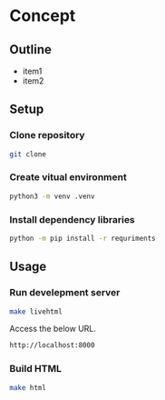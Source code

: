 # Concept

## Outline

- item1
- item2

## Setup

### Clone repository

```sh
git clone 
```

### Create vitual environment

```sh
python3 -m venv .venv
```

### Install dependency libraries

```sh
python -m pip install -r requriments
```

## Usage

### Run develepment server

```sh
make livehtml
```

Access the below URL.

```txt
http://localhost:8000
```

### Build HTML

```sh
make html
```


